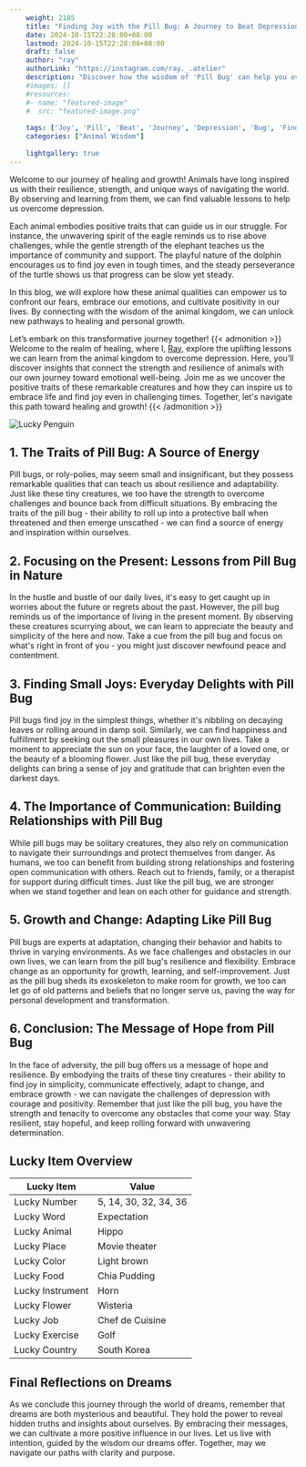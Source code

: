 ```yaml
---
    weight: 2185
    title: "Finding Joy with the Pill Bug: A Journey to Beat Depression"  # Assuming 'title' column exists
    date: 2024-10-15T22:28:00+08:00
    lastmod: 2024-10-15T22:28:00+08:00
    draft: false
    author: "ray"
    authorLink: "https://instagram.com/ray._.atelier"
    description: "Discover how the wisdom of 'Pill Bug' can help you overcome depression and find joy in your life journey."
    #images: []
    #resources:
    #- name: "featured-image"
    #  src: "featured-image.png"
    
    tags: ['Joy', 'Pill', 'Beat', 'Journey', 'Depression', 'Bug', 'Finding']
    categories: ["Animal Wisdom"]
    
    lightgallery: true
---
```

    
Welcome to our journey of healing and growth! Animals have long inspired us with their resilience, strength, and unique ways of navigating the world. By observing and learning from them, we can find valuable lessons to help us overcome depression.

Each animal embodies positive traits that can guide us in our struggle. For instance, the unwavering spirit of the eagle reminds us to rise above challenges, while the gentle strength of the elephant teaches us the importance of community and support. The playful nature of the dolphin encourages us to find joy even in tough times, and the steady perseverance of the turtle shows us that progress can be slow yet steady.

In this blog, we will explore how these animal qualities can empower us to confront our fears, embrace our emotions, and cultivate positivity in our lives. By connecting with the wisdom of the animal kingdom, we can unlock new pathways to healing and personal growth.

Let’s embark on this transformative journey together!
{{< admonition >}}
Welcome to the realm of healing, where I, [Ray](https://instagram.com/ray._.atelier), explore the uplifting lessons we can learn from the animal kingdom to overcome depression. Here, you’ll discover insights that connect the strength and resilience of animals with our own journey toward emotional well-being. Join me as we uncover the positive traits of these remarkable creatures and how they can inspire us to embrace life and find joy even in challenging times. Together, let's navigate this path toward healing and growth!
{{< /admonition >}}

![Lucky Penguin](https://cdn.pixabay.com/photo/2024/09/07/02/34/penguins-9028827_1280.jpg "Lucky Penguin")

## 1. The Traits of Pill Bug: A Source of Energy
Pill bugs, or roly-polies, may seem small and insignificant, but they possess remarkable qualities that can teach us about resilience and adaptability. Just like these tiny creatures, we too have the strength to overcome challenges and bounce back from difficult situations. By embracing the traits of the pill bug - their ability to roll up into a protective ball when threatened and then emerge unscathed - we can find a source of energy and inspiration within ourselves.

## 2. Focusing on the Present: Lessons from Pill Bug in Nature
In the hustle and bustle of our daily lives, it's easy to get caught up in worries about the future or regrets about the past. However, the pill bug reminds us of the importance of living in the present moment. By observing these creatures scurrying about, we can learn to appreciate the beauty and simplicity of the here and now. Take a cue from the pill bug and focus on what's right in front of you - you might just discover newfound peace and contentment.

## 3. Finding Small Joys: Everyday Delights with Pill Bug
Pill bugs find joy in the simplest things, whether it's nibbling on decaying leaves or rolling around in damp soil. Similarly, we can find happiness and fulfillment by seeking out the small pleasures in our own lives. Take a moment to appreciate the sun on your face, the laughter of a loved one, or the beauty of a blooming flower. Just like the pill bug, these everyday delights can bring a sense of joy and gratitude that can brighten even the darkest days.

## 4. The Importance of Communication: Building Relationships with Pill Bug
While pill bugs may be solitary creatures, they also rely on communication to navigate their surroundings and protect themselves from danger. As humans, we too can benefit from building strong relationships and fostering open communication with others. Reach out to friends, family, or a therapist for support during difficult times. Just like the pill bug, we are stronger when we stand together and lean on each other for guidance and strength.

## 5. Growth and Change: Adapting Like Pill Bug
Pill bugs are experts at adaptation, changing their behavior and habits to thrive in varying environments. As we face challenges and obstacles in our own lives, we can learn from the pill bug's resilience and flexibility. Embrace change as an opportunity for growth, learning, and self-improvement. Just as the pill bug sheds its exoskeleton to make room for growth, we too can let go of old patterns and beliefs that no longer serve us, paving the way for personal development and transformation.

## 6. Conclusion: The Message of Hope from Pill Bug
In the face of adversity, the pill bug offers us a message of hope and resilience. By embodying the traits of these tiny creatures - their ability to find joy in simplicity, communicate effectively, adapt to change, and embrace growth - we can navigate the challenges of depression with courage and positivity. Remember that just like the pill bug, you have the strength and tenacity to overcome any obstacles that come your way. Stay resilient, stay hopeful, and keep rolling forward with unwavering determination.


## Lucky Item Overview
| Lucky Item          | Value              |
|---------------|--------------------|
| Lucky Number        | 5, 14, 30, 32, 34, 36  |
| Lucky Word          | Expectation |
| Lucky Animal        | Hippo |
| Lucky Place         | Movie theater     |
| Lucky Color         | Light brown     |
| Lucky Food          | Chia Pudding      |
| Lucky Instrument    | Horn |
| Lucky Flower        | Wisteria    |
| Lucky Job           | Chef de Cuisine       |
| Lucky Exercise      | Golf  |
| Lucky Country       | South Korea    |


##  Final Reflections on Dreams

As we conclude this journey through the world of dreams, remember that dreams are both mysterious and beautiful. They hold the power to reveal hidden truths and insights about ourselves. By embracing their messages, we can cultivate a more positive influence in our lives. Let us live with intention, guided by the wisdom our dreams offer. Together, may we navigate our paths with clarity and purpose.
